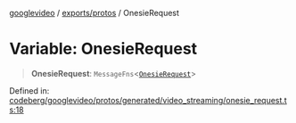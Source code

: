 [googlevideo](../../../README.md) / [exports/protos](../README.md) / OnesieRequest

# Variable: OnesieRequest

> **OnesieRequest**: `MessageFns`\<[`OnesieRequest`](../interfaces/OnesieRequest.md)\>

Defined in: [codeberg/googlevideo/protos/generated/video\_streaming/onesie\_request.ts:18](https://github.com/LuanRT/googlevideo/blob/19854137cadaf49fd755394883dfd7fe5fdaba20/protos/generated/video_streaming/onesie_request.ts#L18)
